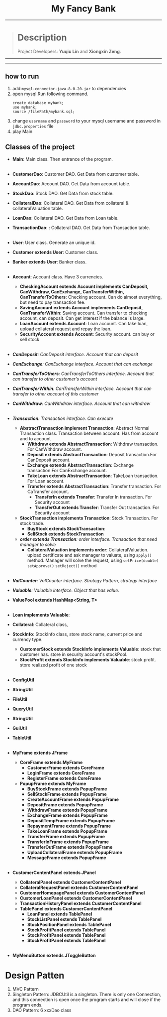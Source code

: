 <h1 align = "center">My Fancy Bank</h1>

---

> # Description
>
> 
>
> Project Developers: **Yuqiu Lin** and **Xiongxin Zeng**.

---

---
## how to run
1. add `mysql-connector-java-8.0.20.jar` to dependencies
2. open mysql.Run following command.
    ```
   create database mybank;
   use mybank;
   source /filePath/mybank.sql;
   ```
3. change `username` and `password` to your mysql username and password in `jdbc.properties` file
4. play Main

## Classes of the project
* **Main**: Main class. Then entrance of the program.<br><br>
  
* **CustomerDao**: Customer DAO. Get Data from customer table.
* **AccountDao**: Account DAO. Get Data from account table.
* **StockDao**: Stock DAO. Get Data from stock table.
* **CollateralDao**: Collateral DAO. Get Data from collateral & collateralValuation table.
* **LoanDao**: Collateral DAO. Get Data from Loan table.
* **TransactionDao**: : Collateral DAO. Get Data from Transaction table.<br><br>

* **User**: User class. Generate an unique id.
* **Customer extends User**: Customer class. 
* **Banker extends User**: Banker class.<br><br>

* **Account**: Account class. Have 3 currencies.
   * **CheckingAccount extends Account implements CanDeposit, CanWithdraw, CanExchange, CanTransferWithin, CanTransferToOthers**: Checking account. Can do almost everything, but need to pay transaction fee.
   * **SavingAccount extends Account implements CanDeposit, CanTransferWithin**: Saving account. Can transfer to checking account, can deposit. Can get interest if the balance is large.
   * **LoanAccount extends Account**: Loan account. Can take loan, upload collateral request and repay the loan.
   * **SecurityAccount extends Account**: Security account. can buy or sell stock<br><br>
* ***CanDeposit**: CanDeposit interface. Account that can deposit*
* ***CanExchange**: CanExchange interface. Account that can exchange*
* ***CanTransferToOthers**: CanTransferToOthers interface. Account that can transfer to other customer's account*
* ***CanTransferWithin**: CanTransferWithin interface. Account that can transfer to other account of this customer*
* ***CanWithdraw**: CanWithdraw interface. Account that can withdraw*<br><br>

* ***Transaction**: Transaction interface. Can execute*
   * **AbstractTransaction implement Transaction**: Abstract Normal Transaction class. Transaction between account. Has from account and to account
      * **Withdraw extends AbstractTransaction**: Withdraw transaction. For CanWithdraw account.
      * **Deposit extends AbstractTransaction**: Deposit transaction.For CanDeposit account.
      * **Exchange extends AbstractTransaction**: Exchange transaction.For CanExchange account.
      * **TakeLoan extends AbstractTransaction**: TakeLoan transaction. For Loan account.
      * **Transfer extends AbstractTransaction**: Transfer transaction. For CaTransfer account.
         * **TransferIn extends Transfer**: Transfer In transaction. For Security account
         * **TransferOut extends Transfer**: Transfer Out transaction. For Security account
   * **StockTransaction implements Transaction**: Stock Transaction. For stock trade.
      * **BuyStock extends StockTransaction**: 
      * **SellStock extends StockTransaction**
  * ***order extends Transaction**: order interface. Transaction that need manager to solve*
      * **CollateralValuation implements order**: CollateralValuation. upload certificate and ask manager to valuate, using `apply()` method. Manager will solve the request, using `setPrice(double)` `setApprove()` `setReject()` method<br><br>
   

* ***ValCounter<T extends Valuable>**: ValCounter interface. Strategy Pattern, strategy interface*
* ***Valuable**: Valuable interface. Object that has value.*
* **ValuePool<T extends Valuable> extends HashMap<String, T>**<br><br>

* **Loan implements Valuable**: 
* **Collateral**: Collateral class, 
* **StockInfo**: StockInfo class, store stock name, current price and currency type.
   * **CustomerStock extends StockInfo implements Valuable**: stock that customer has. store in security account's stockPool.
   * **StockProfit extends StockInfo implements Valuable**: stock profit. store realized profit of one stock<br><br>

* **ConfigUtil**
* **StringUtil**
* **FileUtil**
* **QueryUtil**
* **StringUtil**
* **GuiUtil**
* **TableUtil**<br><br>

* **MyFrame extends JFrame**
   * **CoreFrame extends MyFrame**
      * **CustomerFrame extends CoreFrame**
      * **LoginFrame extends CoreFrame**
      * **RegisterFrame extends CoreFrame**
   * **PopupFrame extends MyFrame**
      * **BuyStockFrame extends PopupFrame**
      * **SellStockFrame extends PopupFrame**
      * **CreateAccountFrame extends PopupFrame**
      * **DepositFrame extends PopupFrame**
      * **WithdrawFrame extends PopupFrame**
      * **ExchangeFrame extends PopupFrame**
      * **DepositTempFrame extends PopupFrame**
      * **RepaymentFrame extends PopupFrame**
      * **TakeLoanFrame extends PopupFrame**
      * **TransferFrame extends PopupFrame**
      * **TransferInFrame extends PopupFrame**
      * **TransferOutFrame extends PopupFrame**
      * **UploadCollateralFrame extends PopupFrame**
      * **MessageFrame extends PopupFrame**<br><br>

* **CustomerContentPanel extends JPanel**
   * **CollateralPanel extends CustomerContentPanel**
   * **CollateralRequestPanel extends CustomerContentPanel**
   * **CustomerHomepagePanel extends CustomerContentPanel**
   * **CustomerLoanPanel extends CustomerContentPanel**
   * **TransactionHistoryPanel extends CustomerContentPanel**
   * **TablePanel extends CustomerContentPanel**
      * **LoanPanel extends TablePanel**
      * **StockListPanel extends TablePanel**
      * **StockPositionPanel extends TablePanel**
      * **StockProfitPanel extends TablePanel**
      * **StockProfitPanel extends TablePanel**
      * **StockProfitPanel extends TablePanel**<br><br>

* **MyMenuButton extends JToggleButton**
   






# Design Patten
1. MVC Pattern
2. Singleton Pattern: JDBCUtil is a singleton. There is only one Connection, and this connection is open once the program starts and will close if the program ends.
3. DAO Pattern: 6 xxxDao class




